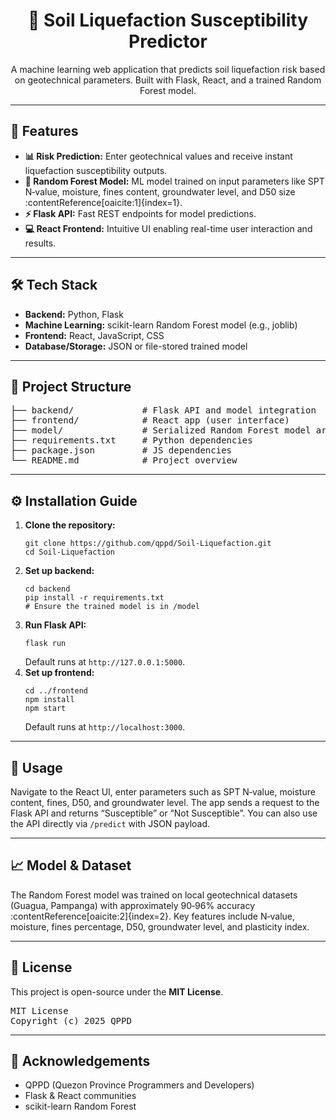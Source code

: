 <h1 align="center">🌋 Soil Liquefaction Susceptibility Predictor</h1>

<p align="center">
  A machine learning web application that predicts soil liquefaction risk based on geotechnical parameters. Built with Flask, React, and a trained Random Forest model.
</p>

<hr>

<h2>🚀 Features</h2>
<ul>
  <li><strong>📊 Risk Prediction:</strong> Enter geotechnical values and receive instant liquefaction susceptibility outputs.</li>
  <li><strong>🧠 Random Forest Model:</strong> ML model trained on input parameters like SPT N‑value, moisture, fines content, groundwater level, and D50 size :contentReference[oaicite:1]{index=1}.</li>
  <li><strong>⚡ Flask API:</strong> Fast REST endpoints for model predictions.</li>
  <li><strong>💻 React Frontend:</strong> Intuitive UI enabling real-time user interaction and results.</li>
</ul>

<hr>

<h2>🛠️ Tech Stack</h2>
<ul>
  <li><strong>Backend:</strong> Python, Flask</li>
  <li><strong>Machine Learning:</strong> scikit-learn Random Forest model (e.g., joblib)</li>
  <li><strong>Frontend:</strong> React, JavaScript, CSS</li>
  <li><strong>Database/Storage:</strong> JSON or file-stored trained model</li>
</ul>

<hr>

<h2>📁 Project Structure</h2>

<pre>
├── backend/             # Flask API and model integration
├── frontend/            # React app (user interface)
├── model/               # Serialized Random Forest model artifacts
├── requirements.txt     # Python dependencies
├── package.json         # JS dependencies
└── README.md            # Project overview
</pre>

<hr>

<h2>⚙️ Installation Guide</h2>

<ol>
  <li><strong>Clone the repository:</strong>
    <pre><code>git clone https://github.com/qppd/Soil-Liquefaction.git
cd Soil-Liquefaction</code></pre>
  </li>

  <li><strong>Set up backend:</strong>
    <pre><code>cd backend
pip install -r requirements.txt
# Ensure the trained model is in /model</code></pre>
  </li>

  <li><strong>Run Flask API:</strong>
    <pre><code>flask run</code></pre>
    Default runs at <code>http://127.0.0.1:5000</code>.
  </li>

  <li><strong>Set up frontend:</strong>
    <pre><code>cd ../frontend
npm install
npm start</code></pre>
    Default runs at <code>http://localhost:3000</code>.
  </li>
</ol>

<hr>

<h2>📄 Usage</h2>
<p>Navigate to the React UI, enter parameters such as SPT N‑value, moisture content, fines, D50, and groundwater level. The app sends a request to the Flask API and returns “Susceptible” or “Not Susceptible”. You can also use the API directly via <code>/predict</code> with JSON payload.</p>

<hr>

<h2>📈 Model & Dataset</h2>
<p>The Random Forest model was trained on local geotechnical datasets (Guagua, Pampanga) with approximately 90‑96% accuracy :contentReference[oaicite:2]{index=2}. Key features include N‑value, moisture, fines percentage, D50, groundwater level, and plasticity index.</p>

<hr>

<h2>📄 License</h2>
<p>This project is open-source under the <strong>MIT License</strong>.</p>

<pre>
MIT License
Copyright (c) 2025 QPPD
</pre>

<hr>

<h2>🙌 Acknowledgements</h2>
<ul>
  <li>QPPD (Quezon Province Programmers and Developers)</li>
  <li>Flask & React communities</li>
  <li>scikit-learn Random Forest</li>
</ul>
